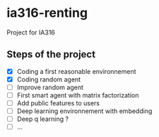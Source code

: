 # ia316-renting
Project for IA316

## Steps of the project

 - [x] Coding a first reasonable environnement
 - [x] Coding random agent
 - [ ] Improve random agent
 - [ ] First smart agent with matrix factorization
 - [ ] Add public features to users
 - [ ] Deep learning environnement with embedding
 - [ ] Deep q learning ?
 - [ ] ...
